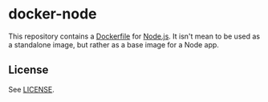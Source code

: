 # docker-node

This repository contains a [Dockerfile](https://www.docker.io/) for [Node.js](http://nodejs.org/). It isn't mean to be used as a standalone image, but rather as a base image for a Node app.

## License

See [LICENSE](LICENSE).
